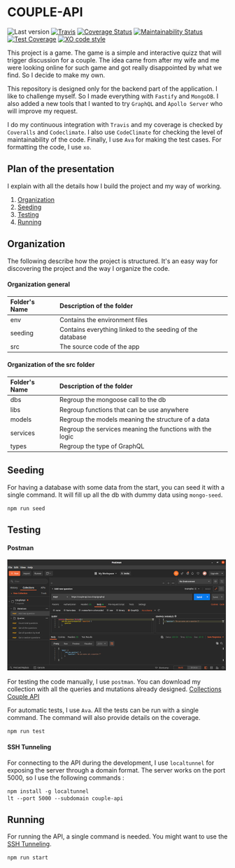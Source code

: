 # COUPLE-API

![Last version](https://img.shields.io/github/v/tag/justalk/couple-api.svg?style=flat-square)
[![Travis](https://img.shields.io/travis/com/justalk/couple-api.svg?style=flat-square)](https://travis-ci.com/github/JustalK/couple-api)
[![Coverage Status](https://coveralls.io/repos/github/JustalK/COUPLE-API/badge.svg?branch=master)](https://coveralls.io/github/JustalK/COUPLE-API?branch=master)
[![Maintainability Status](https://api.codeclimate.com/v1/badges/83c64f45edc52d90dd9a/maintainability)](https://codeclimate.com/github/JustalK/COUPLE-API/maintainability)
[![Test Coverage](https://api.codeclimate.com/v1/badges/83c64f45edc52d90dd9a/test_coverage)](https://codeclimate.com/github/JustalK/COUPLE-API/test_coverage)
[![XO code style](https://img.shields.io/badge/code_style-XO-5ed9c7.svg?style=flat-square)](https://github.com/xojs/xo)

This project is a game. The game is a simple and interactive quizz that will trigger discussion for a couple. The idea came from after my wife and me were looking online for such game and got really disappointed by what we find. So I decide to make my own.

This repository is designed only for the backend part of the application. I like to challenge myself. So I made everything with `Fastify` and `MongoDB`. I also added a new tools that I wanted to try `GraphQL` and `Apollo Server` who will improve my request.

I do my continuous integration with `Travis` and my coverage is checked by `Coveralls` and `Codeclimate`. I also use `CodeClimate` for checking the level of maintainability of the code. Finally, I use `Ava` for making the test cases. For formatting the code, I use `xo`.

## Plan of the presentation

I explain with all the details how I build the project and my way of working.

1. [Organization](#organization)
2. [Seeding](#seeding)
3. [Testing](#testing)
4. [Running](#running)

## Organization

The following describe how the project is structured. It's an easy way for discovering the project and the way I organize the code.

#### Organization general

| Folder's Name | Description of the folder                                                    |
| :------------ | :--------------------------------------------------------------------------- |
| env           | Contains the environment files                                               |
| seeding       | Contains everything linked to the seeding of the database                    |
| src           | The source code of the app                                                   |

#### Organization of the src folder

| Folder's Name | Description of the folder                                   |
| :------------ | :---------------------------------------------------------- |
| dbs           | Regroup the mongoose call to the db                         |
| libs          | Regroup functions that can be use anywhere                  |
| models        | Regroup the models meaning the structure of a data          |
| services      | Regroup the services meaning the functions with the logic   |
| types         | Regroup the type of GraphQL                                 |

## Seeding

For having a database with some data from the start, you can seed it with a single command. It will fill up all the db with dummy data using `mongo-seed`.

```
npm run seed
```

## Testing

#### Postman

![Alt text](documentation/postman/postman.jpg?raw=true "POSTMAN-CoupleAPI")

For testing the code manually, I use `postman`. You can download my collection with all the queries and mutations already designed.
[Collections Couple API](documentation/postman/collections.json?raw=true)

For automatic tests, I use `Ava`. All the tests can be run with a single command. The command will also provide details on the coverage.

```
npm run test
```

#### SSH Tunneling

For connecting to the API during the development, I use `localtunnel` for exposing the server through a domain format. The server works on the port 5000, so I use the following commands :

```
npm install -g localtunnel
lt --port 5000 --subdomain couple-api
```

## Running

For running the API, a single command is needed. You might want to use the [SSH Tunneling](#ssh-tunneling).

```
npm run start
```
